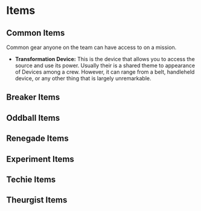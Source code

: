 # Items

## Common Items

Common gear anyone on the team can have access to on a mission.

* **Transformation Device:** This is the device that allows you to access the source and use its power. Usually their is a shared theme to appearance of Devices among a crew. However, it can range from a belt, handleheld device, or any other thing that is largely unremarkable.

## Breaker Items

## Oddball Items

## Renegade Items

## Experiment Items

## Techie Items

## Theurgist Items
